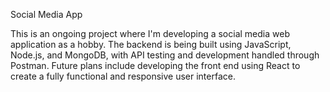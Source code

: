 Social Media App

This is an ongoing project where I'm developing a social media web application as a hobby. The backend is being built using JavaScript, Node.js, and MongoDB, with API testing and development handled through Postman. Future plans include developing the front end using React to create a fully functional and responsive user interface.
